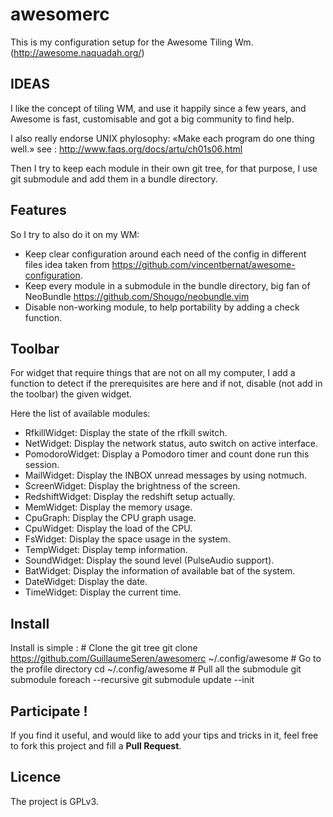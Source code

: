 awesomerc
=========
This is my configuration setup for the Awesome Tiling Wm.
(http://awesome.naquadah.org/)

## IDEAS
I like the concept of tiling WM, and use it happily since a few years,
and Awesome is fast, customisable and got a big community to find help.

I also really endorse UNIX phylosophy: «Make each program do one thing well.»
see : http://www.faqs.org/docs/artu/ch01s06.html

Then I try to keep each module in their own git tree, for that purpose,
I use git submodule and add them in a bundle directory.

## Features
So I try to also do it on my WM:
- Keep clear configuration around each need of the config in different files idea taken from https://github.com/vincentbernat/awesome-configuration.
- Keep every module in a submodule in the bundle directory, big fan of NeoBundle https://github.com/Shougo/neobundle.vim
- Disable non-working module, to help portability by adding a check function.

## Toolbar
For widget that require things that are not on all my computer,
I add a function to detect if the prerequisites are here and if not,
disable (not add in the toolbar) the given widget.

Here the list of available modules:
* RfkillWidget:     Display the state of the rfkill switch.
* NetWidget:        Display the network status, auto switch on active interface.
* PomodoroWidget:   Display a Pomodoro timer and count done run this session.
* MailWidget:       Display the INBOX unread messages by using notmuch.
* ScreenWidget:     Display the brightness of the screen.
* RedshiftWidget:   Display the redshift setup actually.
* MemWidget:        Display the memory usage.
* CpuGraph:         Display the CPU graph usage.
* CpuWidget:        Display the load of the CPU.
* FsWidget:         Display the space usage in the system.
* TempWidget:       Display temp information.
* SoundWidget:      Display the sound level (PulseAudio support).
* BatWidget:        Display the information of available bat of the system.
* DateWidget:       Display the date.
* TimeWidget:       Display the current time.

## Install
Install is simple :
    # Clone the git tree
    git clone https://github.com/GuillaumeSeren/awesomerc ~/.config/awesome
    # Go to the profile directory
    cd ~/.config/awesome
    # Pull all the submodule
    git submodule foreach --recursive git submodule update --init

## Participate !
If you find it useful, and would like to add your tips and tricks in it,
feel free to fork this project and fill a __Pull Request__.

## Licence
The project is GPLv3.
